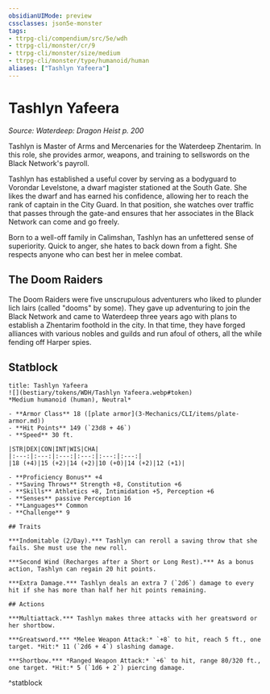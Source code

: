 ```yaml
---
obsidianUIMode: preview
cssclasses: json5e-monster
tags:
- ttrpg-cli/compendium/src/5e/wdh
- ttrpg-cli/monster/cr/9
- ttrpg-cli/monster/size/medium
- ttrpg-cli/monster/type/humanoid/human
aliases: ["Tashlyn Yafeera"]
---
```

# Tashlyn Yafeera
*Source: Waterdeep: Dragon Heist p. 200*  

Tashlyn is Master of Arms and Mercenaries for the Waterdeep Zhentarim. In this role, she provides armor, weapons, and training to sellswords on the Black Network's payroll.

Tashlyn has established a useful cover by serving as a bodyguard to Vorondar Levelstone, a dwarf magister stationed at the South Gate. She likes the dwarf and has earned his confidence, allowing her to reach the rank of captain in the City Guard. In that position, she watches over traffic that passes through the gate-and ensures that her associates in the Black Network can come and go freely.

Born to a well-off family in Calimshan, Tashlyn has an unfettered sense of superiority. Quick to anger, she hates to back down from a fight. She respects anyone who can best her in melee combat.

## The Doom Raiders

The Doom Raiders were five unscrupulous adventurers who liked to plunder lich lairs (called "dooms" by some). They gave up adventuring to join the Black Network and came to Waterdeep three years ago with plans to establish a Zhentarim foothold in the city. In that time, they have forged alliances with various nobles and guilds and run afoul of others, all the while fending off Harper spies.

## Statblock

```ad-statblock
title: Tashlyn Yafeera
![](bestiary/tokens/WDH/Tashlyn Yafeera.webp#token)
*Medium humanoid (human), Neutral*

- **Armor Class** 18 ([plate armor](3-Mechanics/CLI/items/plate-armor.md))
- **Hit Points** 149 (`23d8 + 46`)
- **Speed** 30 ft.

|STR|DEX|CON|INT|WIS|CHA|
|:---:|:---:|:---:|:---:|:---:|:---:|
|18 (+4)|15 (+2)|14 (+2)|10 (+0)|14 (+2)|12 (+1)|

- **Proficiency Bonus** +4
- **Saving Throws** Strength +8, Constitution +6
- **Skills** Athletics +8, Intimidation +5, Perception +6
- **Senses** passive Perception 16
- **Languages** Common
- **Challenge** 9

## Traits

***Indomitable (2/Day).*** Tashlyn can reroll a saving throw that she fails. She must use the new roll.

***Second Wind (Recharges after a Short or Long Rest).*** As a bonus action, Tashlyn can regain 20 hit points.

***Extra Damage.*** Tashlyn deals an extra 7 (`2d6`) damage to every hit if she has more than half her hit points remaining.

## Actions

***Multiattack.*** Tashlyn makes three attacks with her greatsword or her shortbow.

***Greatsword.*** *Melee Weapon Attack:* `+8` to hit, reach 5 ft., one target. *Hit:* 11 (`2d6 + 4`) slashing damage.

***Shortbow.*** *Ranged Weapon Attack:* `+6` to hit, range 80/320 ft., one target. *Hit:* 5 (`1d6 + 2`) piercing damage.
```
^statblock